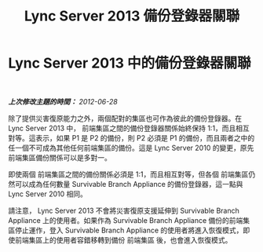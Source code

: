 ﻿---
title: Lync Server 2013 備份登錄器關聯
TOCTitle: 備份登錄器關聯
ms:assetid: 7e078271-84b9-4666-989c-c4507a0cdf4a
ms:mtpsurl: https://technet.microsoft.com/zh-tw/library/JJ205033(v=OCS.15)
ms:contentKeyID: 49291447
ms.date: 08/10/2015
mtps_version: v=OCS.15
ms.translationtype: HT
---

# Lync Server 2013 中的備份登錄器關聯

 

_**上次修改主題的時間：** 2012-06-28_

除了提供災害復原能力之外，兩個配對的集區也可作為彼此的備份登錄器。在 Lync Server 2013 中， 前端集區之間的備份登錄器關係始終保持 1:1，而且相互對等。這表示，如果 P1 是 P2 的備份，則 P2 必須是 P1 的備份，而且兩者之中的任一個不可成為其他任何前端集區的備份。這是 Lync Server 2010 的變更，原先 前端集區備份關係可以是多對一。

即使兩個 前端集區之間的備份關係必須是 1:1，而且相互對等，但各個 前端集區仍然可以成為任何數量 Survivable Branch Appliance 的備份登錄器，這一點與 Lync Server 2010 相同。

請注意， Lync Server 2013 不會將災害復原支援延伸到 Survivable Branch Appliance 上的使用者。如果作為 Survivable Branch Appliance 備份的前端集區停止運作，登入 Survivable Branch Appliance 的使用者將進入恢復模式，即使前端集區上的使用者容錯移轉到備份 前端集區 後，也會進入恢復模式。

